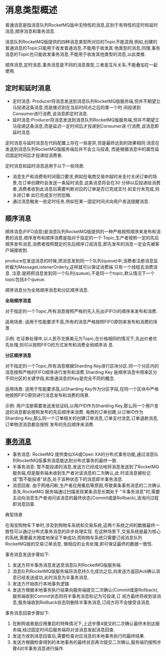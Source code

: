 # 消息类型概述
普通消息是指消息队列RocketMQ版中无特性的消息,区别于有特性的定时和延时消息,顺序消息和事务消息.

消息队列RocketMQ版提供的四种消息类型所对应的Topic不能混用,例如,创建的普通消息的Topic只能用于收发普通消息,不能用于收发其
他类型的消息,同理,事务消息的Topic也只能收发事务消息,不能用于收发其他类型的消息,以此类推.

顺序消息,定时消息,事务消息是不同的消息类型,三者是互斥关系,不能叠加在一起使用.

## 定时和延时消息
- 定时消息: Producer将消息发送到消息队列RocketMQ版服务端,但并不期望立马投递这条消息,而是推迟到在当前时间点之后的某一个时
  间投递到Consumer进行消费,该消息即定时消息.
- 延时消息:Producer将消息发送到消息队列RocketMQ版服务端,但并不期望立马投递这条消息,而是延迟一定时间后才投递到Consumer进
  行消费,该消息即延时消息.

定时消息与延时消息在代码配置上存在一些差异,但是最终达到的效果相同:消息在发送到消息队列RocketMQ版服务端后并不会立马投递,
而是根据消息中的属性延迟固定时间后才投递给消费者.

定时消息和延时消息适用于以下一些场景:

- 消息生产和消费有时间窗口要求,例如在电商交易中超时未支付关闭订单的场景,在订单创建时会发送一条延时消息.这条消息将会在30
  分钟以后投递给消费者,消费者收到此消息后需要判断对应的订单是否已完成支付.如支付未完成,则关闭订单.如已完成支付则忽略.
- 通过消息触发一些定时任务,例如在某一固定时间点向用户发送提醒消息.

## 顺序消息
顺序消息(FIFO消息)是消息队列RocketMQ版提供的一种严格按照顺序来发布和消费的消息.顺序发布和顺序消费是指对于指定的一个
Topic,生产者按照一定的先后顺序发布消息,消费者按照既定的先后顺序订阅消息,即先发布的消息一定会先被客户端接收到.

produce在发送消息的时候,把消息发到同一个队列(queue)中,消费者注册消息监听器为MessageListenerOrderly,这样就可以保证消费端
只有一个线程去消费消息.
注意:是把把消息发到同一个队列(queue),不是同一个topic,默认情况下一个topic包括4个queue.

顺序消息分为全局顺序消息和分区顺序消息.

**全局顺序消息**

对于指定的一个Topic,所有消息按照严格的先入先出(FIFO)的顺序来发布和消费.

适用场景: 适用于性能要求不高,所有的消息严格按照FIFO原则来发布和消费的场景.

示例: 在证券处理中,以人民币兑换美元为Topic,在价格相同的情况下,先出价者优先处理,则可以按照FIFO的方式发布和消费全局顺序消
息.

**分区顺序消息**

对于指定的一个Topic,所有消息根据Sharding Key进行区块分区.同一个分区内的消息按照严格的FIFO顺序进行发布和消费.Sharding Key
是顺序消息中用来区分不同分区的关键字段,和普通消息的Key是完全不同的概念.

适用场景: 适用于性能要求高,以Sharding Key作为分区字段,在同一个区块中严格地按照FIFO原则进行消息发布和消费的场景.

示例: 用户注册需要发送发验证码,以用户ID作为Sharding Key,那么同一个用户发送的消息都会按照发布的先后顺序来消费.
电商的订单创建,以订单ID作为Sharding Key,那么同一个订单相关的创建订单消息,订单支付消息,订单退款消息,订单物流消息都会按照
发布的先后顺序来消费.

## [事务消息](https://help.aliyun.com/document_detail/43348.html)
- 事务消息: RocketMQ 提供类似XA或Open XA的分布式事务功能,通过消息队列RocketMQ版事务消息能达到分布式事务的最终一致.
- 半事务消息: 暂不能投递的消息,发送方已经成功地将消息发送到了RocketMQ 服务端,但是服务端未收到生产者对该消息的二次确认,此
  时该消息被标记成"暂不能投递"状态,处于该种状态下的消息即半事务消息.
- 消息回查: 由于网络闪断,生产者应用重启等原因,导致某条事务消息的二次确认丢失,RocketMQ 服务端通过扫描发现某条消息长期处于
  "半事务消息"时,需要主动向消息生产者询问该消息的最终状态(Commit或是Rollback),该询问过程即消息回查.

典型场景

在淘宝购物车下单时,涉及到购物车系统和交易系统,这两个系统之间的数据最终一致性可以通过分布式事务消息的异步处理实现.
在这种场景下,交易系统是最为核心的系统,需要最大限度地保证下单成功.而购物车系统只需要订阅消息队列RocketMQ版的交易订单消息,
做相应的业务处理,即可保证最终的数据一致性.

事务消息发送步骤如下:

1. 发送方将半事务消息发送至消息队列RocketMQ版服务端.
1. 消息队列RocketMQ版服务端将消息持久化成功之后,向发送方返回Ack确认消息已经发送成功,此时消息为半事务消息.
1. 发送方开始执行本地事务逻辑.
1. 发送方根据本地事务执行结果向服务端提交二次确认(Commit或是Rollback),服务端收到Commit状态则将半事务消息标记为可投递,订
  阅方最终将收到该消息,服务端收到Rollback状态则删除半事务消息,订阅方将不会接受该消息.

事务消息回查步骤如下:

1. 在断网或者是应用重启的特殊情况下,上述步骤4提交的二次确认最终未到达服务端,经过固定时间后服务端将对该消息发起消息回查.
1. 发送方收到消息回查后,需要检查对应消息的本地事务执行的最终结果.
1. 发送方根据检查得到的本地事务的最终状态再次提交二次确认,服务端仍按照步骤4对半事务消息进行操作.


